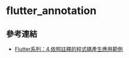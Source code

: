# flutter_annotation

## 參考連結

- [Flutter系列：4.依照註釋的程式碼產生應用範例](https://segmentfault.com/a/1190000018501092)
